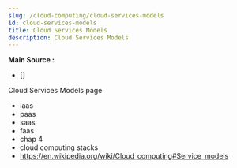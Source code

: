 ```yaml
---
slug: /cloud-computing/cloud-services-models
id: cloud-services-models
title: Cloud Services Models
description: Cloud Services Models
---
```


**Main Source :**

- []

Cloud Services Models page

- iaas
- paas
- saas
- faas
- chap 4
- cloud computing stacks
- https://en.wikipedia.org/wiki/Cloud_computing#Service_models
